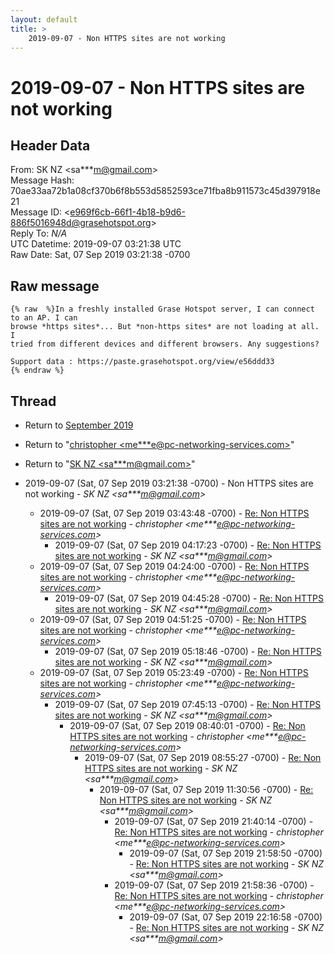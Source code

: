 ```yaml
---
layout: default
title: >
    2019-09-07 - Non HTTPS sites are not working
---
```


# 2019-09-07 - Non HTTPS sites are not working

## Header Data

From: SK NZ \<sa***m@gmail.com\><br>
Message Hash: 70ae33aa72b1a08cf370b6f8b553d5852593ce71fba8b911573c45d397918e21<br>
Message ID: \<e969f6cb-66f1-4b18-b9d6-886f5016948d@grasehotspot.org\><br>
Reply To: _N/A_<br>
UTC Datetime: 2019-09-07 03:21:38 UTC<br>
Raw Date: Sat, 07 Sep 2019 03:21:38 -0700<br>

## Raw message

```
{% raw  %}In a freshly installed Grase Hotspot server, I can connect to an AP. I can 
browse *https sites*... But *non-https sites* are not loading at all. I 
tried from different devices and different browsers. Any suggestions? 

Support data : https://paste.grasehotspot.org/view/e56ddd33
{% endraw %}
```

## Thread

+ Return to [September 2019](/archive/2019/09)

+ Return to "[christopher <me***e<span>@</span>pc-networking-services.com>](/authors/me___e_at_pcnetworkingservices_com)"
+ Return to "[SK NZ <sa***m<span>@</span>gmail.com>](/authors/sa___m_at_gmail_com)"

+ 2019-09-07 (Sat, 07 Sep 2019 03:21:38 -0700) - Non HTTPS sites are not working - _SK NZ \<sa***m@gmail.com\>_
  + 2019-09-07 (Sat, 07 Sep 2019 03:43:48 -0700) - [Re: Non HTTPS sites are not working](/archive/2019/09/55a06ffac91d80027475ee55688381ff4e6f0518cfd7121a181aa3b8b99aca13) - _christopher \<me***e@pc-networking-services.com\>_
    + 2019-09-07 (Sat, 07 Sep 2019 04:17:23 -0700) - [Re: Non HTTPS sites are not working](/archive/2019/09/32c85eb76b7583db62cdddd18366664ea7c407ccae293fb29a88dc1715b58a54) - _SK NZ \<sa***m@gmail.com\>_
  + 2019-09-07 (Sat, 07 Sep 2019 04:24:00 -0700) - [Re: Non HTTPS sites are not working](/archive/2019/09/f97bb85c97732d6ae4b6537d4c9e089aebbeb87d4f47cf63b750028e3808675c) - _christopher \<me***e@pc-networking-services.com\>_
    + 2019-09-07 (Sat, 07 Sep 2019 04:45:28 -0700) - [Re: Non HTTPS sites are not working](/archive/2019/09/e39f9f000ef21303003041adde5f8ca286e205ef6463b72692cfd4a62602da2c) - _SK NZ \<sa***m@gmail.com\>_
  + 2019-09-07 (Sat, 07 Sep 2019 04:51:25 -0700) - [Re: Non HTTPS sites are not working](/archive/2019/09/f01d36dd463fe9176164c28e39a15782273caf1f34ac263d4cf30bf24b2e6d5d) - _christopher \<me***e@pc-networking-services.com\>_
    + 2019-09-07 (Sat, 07 Sep 2019 05:18:46 -0700) - [Re: Non HTTPS sites are not working](/archive/2019/09/96e477e45ced6abb680cd9915c4d37f0ad69faff71727f0c50bbe217752f111b) - _SK NZ \<sa***m@gmail.com\>_
  + 2019-09-07 (Sat, 07 Sep 2019 05:23:49 -0700) - [Re: Non HTTPS sites are not working](/archive/2019/09/116a779b4f4400518bc9c769e45d65857859ca866ea69e3309bbbd15a29939e6) - _christopher \<me***e@pc-networking-services.com\>_
    + 2019-09-07 (Sat, 07 Sep 2019 07:45:13 -0700) - [Re: Non HTTPS sites are not working](/archive/2019/09/e32d32d6b89f33e82fcd05e2e093c9fbe4ce92f572525fbaf03980d3ca2d46a7) - _SK NZ \<sa***m@gmail.com\>_
      + 2019-09-07 (Sat, 07 Sep 2019 08:40:01 -0700) - [Re: Non HTTPS sites are not working](/archive/2019/09/9cc2590d1af7cb1efcb5c74e5a3bb48cb5343a10a328999ffe62158956cd52d7) - _christopher \<me***e@pc-networking-services.com\>_
        + 2019-09-07 (Sat, 07 Sep 2019 08:55:27 -0700) - [Re: Non HTTPS sites are not working](/archive/2019/09/427eaac0ad0fe34cdfd7035d735585667304982fae70770287f66646f3b9e31c) - _SK NZ \<sa***m@gmail.com\>_
          + 2019-09-07 (Sat, 07 Sep 2019 11:30:56 -0700) - [Re: Non HTTPS sites are not working](/archive/2019/09/3f79e0c7cd72e4e3779a866a6306b2fd6aa08bf8f48c611fe16b7318bb0f1a22) - _SK NZ \<sa***m@gmail.com\>_
            + 2019-09-07 (Sat, 07 Sep 2019 21:40:14 -0700) - [Re: Non HTTPS sites are not working](/archive/2019/09/ba970886329b2d91c1bc8f0fcef168149be23e004a5c6de5cb7a747901f3d6f2) - _christopher \<me***e@pc-networking-services.com\>_
              + 2019-09-07 (Sat, 07 Sep 2019 21:58:50 -0700) - [Re: Non HTTPS sites are not working](/archive/2019/09/41e562b73e15e645c8f15af07750c281954fc7598e77694d62db045e82a9346c) - _SK NZ \<sa***m@gmail.com\>_
            + 2019-09-07 (Sat, 07 Sep 2019 21:58:36 -0700) - [Re: Non HTTPS sites are not working](/archive/2019/09/decc1a4c442e3c907db2bd4a041e20647ff1ac8bffea61a1129edc46934be293) - _christopher \<me***e@pc-networking-services.com\>_
              + 2019-09-07 (Sat, 07 Sep 2019 22:16:58 -0700) - [Re: Non HTTPS sites are not working](/archive/2019/09/6a78da4c40a59c6699105169966e1634ac447ec0bd8d8480fa4e11c88931e806) - _SK NZ \<sa***m@gmail.com\>_

